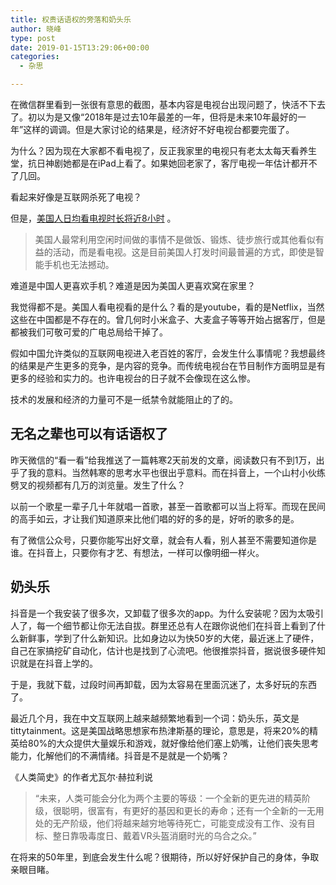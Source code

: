 ```yaml
---
title: 权贵话语权的旁落和奶头乐
author: 晓峰
type: post
date: 2019-01-15T13:29:06+00:00
categories:
  - 杂思

---
```

在微信群里看到一张很有意思的截图，基本内容是电视台出现问题了，快活不下去了。初以为是又像“2018年是过去10年最差的一年，但将是未来10年最好的一年”这样的调调。但是大家讨论的结果是，经济好不好电视台都要完蛋了。

为什么？因为现在大家都不看电视了，反正我家里的电视只有老太太每天看养生堂，抗日神剧她都是在iPad上看了。如果她回老家了，客厅电视一年估计都开不了几回。

看起来好像是互联网杀死了电视？

但是，[美国人日均看电视时长将近8小时][1] 。

> 美国人最常利用空闲时间做的事情不是做饭、锻炼、徒步旅行或其他看似有益的活动，而是看电视。这是目前美国人打发时间最普遍的方式，即使是智能手机也无法撼动。
<!--more-->

难道是中国人更喜欢手机？难道是因为美国人更喜欢窝在家里？

我觉得都不是。美国人看电视看的是什么？看的是youtube，看的是Netflix，当然这些在中国都是不存在的。曾几何时小米盒子、大麦盒子等等开始占据客厅，但是都被我们可敬可爱的广电总局给干掉了。

假如中国允许类似的互联网电视进入老百姓的客厅，会发生什么事情呢？我想最终的结果是产生更多的竞争，是内容的竞争。而传统电视台在节目制作方面明显是有更多的经验和实力的。也许电视台的日子就不会像现在这么惨。

技术的发展和经济的力量可不是一纸禁令就能阻止的了的。

## 无名之辈也可以有话语权了

昨天微信的“看一看”给我推送了一篇韩寒2天前发的文章，阅读数只有不到1万，出乎了我的意料。当然韩寒的思考水平也很出乎意料。而在抖音上，一个山村小伙练劈叉的视频都有几万的浏览量。发生了什么？

以前一个歌星一辈子几十年就唱一首歌，甚至一首歌都可以当上将军。而现在民间的高手如云，才让我们知道原来比他们唱的好的多的是，好听的歌多的是。

有了微信公众号，只要你能写出好文章，就会有人看，别人甚至不需要知道你是谁。在抖音上，只要你有才艺、有想法，一样可以像明细一样火。

## 奶头乐

抖音是一个我安装了很多次，又卸载了很多次的app。为什么安装呢？因为太吸引人了，每一个细节都让你无法自拔。群里还总有人在跟你说他们在抖音上看到了什么新鲜事，学到了什么新知识。比如身边以为快50岁的大佬，最近迷上了硬件，自己在家搞挖矿自动化，估计也是找到了心流吧。他很推崇抖音，据说很多硬件知识就是在抖音上学的。

于是，我就下载，过段时间再卸载，因为太容易在里面沉迷了，太多好玩的东西了。

最近几个月，我在中文互联网上越来越频繁地看到一个词：奶头乐，英文是tittytainment。这是美国战略思想家布热津斯基的理论，意思是，将来20%的精英给80%的大众提供大量娱乐和游戏，就好像给他们塞上奶嘴，让他们丧失思考能力，化解他们的不满情绪。抖音是不是就是一个奶嘴？

《人类简史》的作者尤瓦尔·赫拉利说

> “未来，人类可能会分化为两个主要的等级：一个全新的更先进的精英阶级，很聪明，很富有，有更好的基因和更长的寿命；还有一个全新的一无用处的无产阶级，他们将越来越穷地等待死亡，可能变成没有工作、没有目标、整日靠吸毒度日、戴着VR头盔消磨时光的乌合之众。”

在将来的50年里，到底会发生什么呢？很期待，所以好好保护自己的身体，争取亲眼目睹。

 [1]: https://www.sohu.com/a/233854314_351788